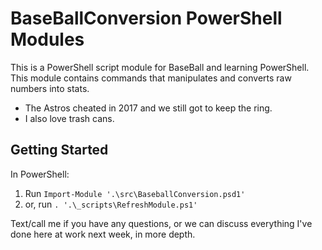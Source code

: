 
# BaseBallConversion PowerShell Modules

This is a PowerShell script module for BaseBall and learning PowerShell.
This module contains commands that manipulates and converts raw numbers into stats.

- The Astros cheated in 2017 and we still got to keep the ring.
- I also love trash cans.

## Getting Started

In PowerShell:

1. Run `Import-Module '.\src\BaseballConversion.psd1'`
2. or, run `. '.\_scripts\RefreshModule.ps1'`

Text/call me if you have any questions, or we can discuss
everything I've done here at work next week, in more depth.
